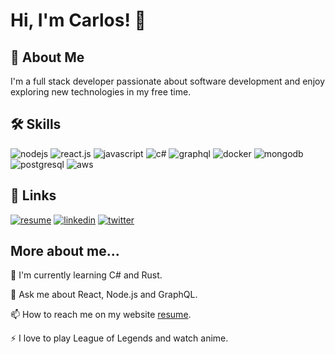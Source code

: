
# Hi, I'm Carlos! 👋


## 🚀 About Me
I'm a full stack developer passionate about software development and enjoy exploring new technologies in my free time.


## 🛠 Skills
![nodejs](https://img.shields.io/badge/Node.js-43853D?style=for-the-badge&logo=node.js&logoColor=white)
![react.js](https://img.shields.io/badge/React.js-20232A?style=for-the-badge&logo=react&logoColor=61DAFB)
![javascript](https://img.shields.io/badge/JavaScript-323330?style=for-the-badge&logo=javascript&logoColor=F7DF1E)
![c#](https://img.shields.io/badge/C%23-239120?style=for-the-badge&logo=c-sharp&logoColor=white)
![graphql](https://img.shields.io/badge/GraphQL-E10098?style=for-the-badge&logo=graphql&logoColor=white)
![docker](https://img.shields.io/badge/Docker-2CA5E0?style=for-the-badge&logo=docker&logoColor=white)
![mongodb](https://img.shields.io/badge/MongoDB-4EA94B?style=for-the-badge&logo=mongodb&logoColor=white)
![postgresql](https://img.shields.io/badge/PostgreSQL-316192?style=for-the-badge&logo=postgresql&logoColor=white)
![aws](https://img.shields.io/badge/AWS-232F3E?style=for-the-badge&logo=amazon-aws&logoColor=white)



## 🔗 Links
[![resume](https://img.shields.io/badge/my_portfolio-000?style=for-the-badge&logo=ko-fi&logoColor=white)](https://carlos-olivo.dev/)
[![linkedin](https://img.shields.io/badge/linkedin-0A66C2?style=for-the-badge&logo=linkedin&logoColor=white)](https://www.linkedin.com/in/carlos-engel-olivo-carmona-a1184917b/)
[![twitter](https://img.shields.io/badge/twitter-1DA1F2?style=for-the-badge&logo=twitter&logoColor=white)](https://twitter.com/OlivoEngel)


## More about me...
🧠 I'm currently learning C# and Rust.

💬 Ask me about React, Node.js and GraphQL.

📫 How to reach me on my website [resume](https://carlos-olivo.dev/).

⚡️ I love to play League of Legends and watch anime.
